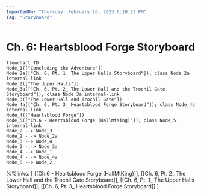 ```yaml
---
ImportedOn: "Thursday, February 16, 2023 6:10:23 PM"
Tag: "Storyboard"
---
```

# Ch. 6: Heartsblood Forge Storyboard
```mermaid
flowchart TD
Node_1(["Concluding the Adventure"])
Node_2a(["Ch. 6, Pt. 1_ The Upper Halls Storyboard"]); class Node_2a internal-link
Node_2(["The Upper Halls"])
Node_3a(["Ch. 6, Pt. 2_ The Lower Hall and the Trochil Gate Storyboard"]); class Node_3a internal-link
Node_3(["The Lower Hall and Trochil Gate"])
Node_4a(["Ch. 6, Pt. 3_ Heartsblood Forge Storyboard"]); class Node_4a internal-link
Node_4(["Heartsblood Forge"])
Node_5(["Ch.6 - Heartsblood Forge (HallMtKing)"]); class Node_5 internal-link
Node_2 --> Node_3
Node_2 -.-> Node_2a
Node_3 --> Node_4
Node_3 -.-> Node_3a
Node_4 --> Node_1
Node_4 -.-> Node_4a
Node_5 --> Node_2
```
%%links: [ [[Ch.6 - Heartsblood Forge (HallMtKing)]], [[Ch. 6, Pt. 2_ The Lower Hall and the Trochil Gate Storyboard]], [[Ch. 6, Pt. 1_ The Upper Halls Storyboard]], [[Ch. 6, Pt. 3_ Heartsblood Forge Storyboard]] ]
